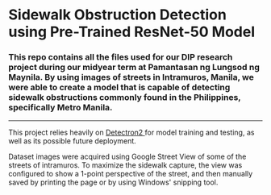 <h1> Sidewalk Obstruction Detection using Pre-Trained ResNet-50 Model </h1>
<h3> This repo contains all the files used for our DIP research project during our midyear term at Pamantasan ng Lungsod ng Maynila. By using images of streets in Intramuros, Manila, we were able to create a model that is capable of detecting sidewalk obstructions commonly found in the Philippines, specifically Metro Manila. </h3>
<hr>
<p> This project relies heavily on <a href="https://github.com/facebookresearch/detectron2"> Detectron2 </a> for model training and
  testing, as well as its possible future deployment. </p>
<p> Dataset images were acquired using Google Street View of some of the streets of intramuros. To maximize the sidewalk capture, the view was configured to show a 1-point perspective of the street, and then manually saved by printing the page or by using Windows' snipping tool.
